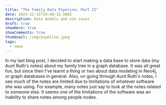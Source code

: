 ```yaml
---
title: "The Family Data Pipeline: Part II"
date: 2023-12-31T19:40:32.500Z
description: Data models and use cases
draft: true
showHero: true
showComments: true
thumbnail: /img/pipeline.jpeg
tags:
  - news
---
```

In my last blog post, I decided to start making a data base to store data (my Aunt Ruth's notes) about my family tree in a graph database. It was all great fun, but since then I've learnt a thing or two about data modeling in Neo4j, or graph databases in general. Also, on going through Aunt Ruth's notes, I see much of the notes are limited due to limitations of whatever software she was using. For example, many notes just say to look at the notes related to someone else. It seems one of the limitations of the software was an inability to share notes among people nodes.
